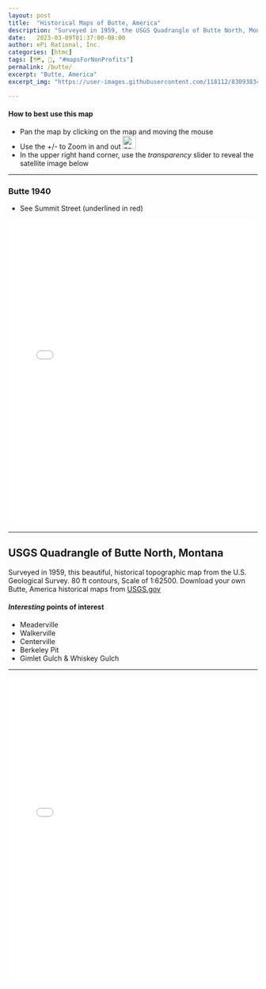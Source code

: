 ```yaml
---
layout: post
title:  "Historical Maps of Butte, America"
description: "Surveyed in 1959, the USGS Quadrangle of Butte North, Montana"
date:   2023-03-09T01:37:00-08:00
author: ePi Rational, Inc.
categories: [htmc]
tags: [🗺️, 📍, "#mapsForNonProfits"]
permalink: /butte/
excerpt: "Butte, America"
excerpt_img: "https://user-images.githubusercontent.com/118112/83093834-0ed92e80-a055-11ea-8b71-f0a2f83c57cc.gif"

---
```



#### How to best use this map
* Pan the map by clicking on the map and moving the mouse
* Use the +/- to Zoom in and out <img width="27" alt="zoom" src="https://user-images.githubusercontent.com/118112/82951102-6bf0b980-9f5b-11ea-84c2-994d86a8074f.png">
* In the upper right hand corner, use the *transparency* slider to reveal the satellite image below

----

### Butte 1940

* See Summit Street (underlined in red)

<!-- <iframe allowfullscreen="true" mozallowfullscreen="true" webkitallowfullscreen="true" -->
  <!-- style="height: 75vh; width: 95vw;"   -->

  <!-- <p>Your browser does not support iframes.</p> -->
<!-- </iframe> -->

<!-- * [Markdown](/projects/mapkitjs/butte.md){:target="_blank"} -->
<!-- * [Fullscreen](/projects/mapkitjs/butte){:target="_blank"} -->


<!-- src="https://s3.us-west-2.amazonaws.com/com.roblabs.yellow-dog/maptiler/butte-1940/leaflet.html"> -->
<iframe src="/projects/mapkitjs/butte"
loading="lazy"
style="overflow:hidden;width:100%;height:618px"
frameborder="0">
</iframe>

---

## USGS Quadrangle of Butte North, Montana

Surveyed in 1959, this beautiful, historical topographic map from the U.S. Geological Survey.  80 ft contours, Scale of 1:62500.  Download your own Butte, America historical maps from [USGS.gov](https://ngmdb.usgs.gov/topoview/viewer/#11/45.9762/-112.5937)

#### *Interesting* points of interest
* Meaderville
* Walkerville
* Centerville
* Berkeley Pit
* Gimlet Gulch & Whiskey Gulch

---

<!-- <details markdown=1><summary> 🗺️ Butte 1959 with current Satellite from  Maps</summary> -->
<iframe src="/projects/mapkitjs/butte1959"
loading="lazy"
style="overflow:hidden;width:100%;height:618px"
frameborder="0">
</iframe>
<!-- </details> -->
